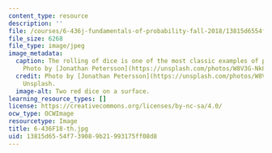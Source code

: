 ```yaml
---
content_type: resource
description: ''
file: /courses/6-436j-fundamentals-of-probability-fall-2018/13815d6554f739089b21993175ff08d8_6-436F18-th.jpg
file_size: 6268
file_type: image/jpeg
image_metadata:
  caption: The rolling of dice is one of the most classic examples of probability.
    Photo by [Jonathan Petersson](https://unsplash.com/photos/W8V3G-Nk8FE) on Unsplash.
  credit: Photo by [Jonathan Petersson](https://unsplash.com/photos/W8V3G-Nk8FE) on
    Unsplash.
  image-alt: Two red dice on a surface.
learning_resource_types: []
license: https://creativecommons.org/licenses/by-nc-sa/4.0/
ocw_type: OCWImage
resourcetype: Image
title: 6-436F18-th.jpg
uid: 13815d65-54f7-3908-9b21-993175ff08d8
---
```

